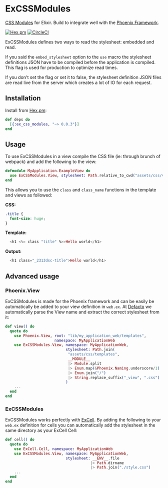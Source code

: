 # ExCSSModules

[CSS Modules](https://github.com/css-modules/css-modules) for Elixir. Build to integrate well with the [Phoenix Framework](http://phoenixframework.org/).

[![Hex.pm](https://img.shields.io/hexpm/v/ex_css_modules.svg)](https://hex.pm/packages/ex_css_modules)
[![CircleCI](https://circleci.com/gh/DefactoSoftware/ex_css_modules/tree/master.svg?style=shield)](https://circleci.com/gh/DefactoSoftware/ex_css_modules)

ExCSSModules defines two ways to read the stylesheet: embedded and read.

If you said the `embed_stylesheet` option to the `use` macro the stylesheet definitions JSON have to be compiled before the application is compiled. This flag is used for production to optimize read times.

If you don't set the flag or set it to false, the stylesheet definition JSON files are read live from the server which creates a lot of IO for each request.

## Installation
Install from [Hex.pm](https://hex.pm/packages/ex_css_modules):

```ex
def deps do
  [{:ex_css_modules, "~> 0.0.3"}]
end
```

## Usage
To use ExCSSModules in a view compile the CSS file (ie: through brunch of webpack) and add the following to the view:

```ex
defmodule MyApplication.ExampleView do
  use ExCSSModules.View, stylesheet: Path.relative_to_cwd("assets/css/views/example.css")
end
```

This allows you to use the `class` and `class_name` functions in the template and views as followed:

**CSS:**
```css
.title {
  font-size: huge;
}
```

**Template:**
```ex
  <h1 <%= class "title" %>>Hello world</h1>
```

**Output:**
```ex
  <h1 class="_2313dsc-title">Hello world</h1>
```
## Advanced usage

### Phoenix.View
ExCSSModules is made for the Phoenix framework and can be easily be automatically be added to your view definition in `web.ex`. At [Defacto](https://github.com/DefactoSoftware) we automatically parse the View name and extract the correct stylesheet from it:

```ex
def view() do
  quote do
    use Phoenix.View, root: "lib/my_application_web/templates",
                      namespace: MyApplicationWeb
    use ExCSSModules.View, namespace: MyApplicationWeb,
                           stylesheet: Path.join(
                            "assets/css/templates",
                            __MODULE__
                            |> Module.split
                            |> Enum.map(&Phoenix.Naming.underscore/1)
                            |> Enum.join("/")
                            |> String.replace_suffix("_view", ".css")
                           )
    ...
  end
end
```

### ExCSSModules
ExCSSModules works perfectly with [ExCell](https://github.com/DefactoSoftware/ex_cell). By adding the following to your `web.ex` definition for cells you can automatically add the stylesheet in the same directory as your ExCell Cell:
```ex
def cell() do
  quote do
    use ExCell.Cell, namespace: MyApplicationWeb
    use ExCSSModules.View, namespace: MyApplicationWeb,
                           stylesheet: __ENV__.file
                                      |> Path.dirname
                                      |> Path.join("./style.css")
    ...
  end
end
```
